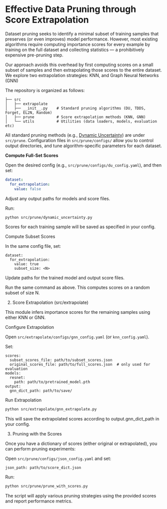 # Effective Data Pruning through Score Extrapolation
Dataset pruning seeks to identify a minimal subset of training samples that preserves (or even improves) model performance. However, most existing algorithms require computing importance scores for every example by training on the full dataset and collecting statistics — a prohibitively expensive pre-pruning step.

Our approach avoids this overhead by first computing scores on a small subset of samples and then extrapolating those scores to the entire dataset. We explore two extrapolation strategies: KNN, and Graph Neural Networks (GNN)

The repository is organized as follows:
```
├── src
│   ├── extrapolate
│   ├── __init__.py    # Standard pruning algorithms (DU, TDDS, Forget, EL2N, Random)
│   ├── prune          # Score extrapolation methods (KNN, GNN)
│   └── utils          # Utilities (data loaders, models, evaluation etc)
```

All standard pruning methods (e.g., [Dynamic Uncertainty](https://arxiv.org/abs/2306.05175)) are under `src/prune`. Configuration files in `src/prune/configs/` allow you to control output directories, and tune algorithm-specific parameters for each dataset.

**Compute Full-Set Scores**

Open the desired config (e.g., `src/prune/configs/du_config.yaml`), and then set:

```yaml
dataset:
  for_extrapolation:
    value: false
```
Adjust any output paths for models and score files.

Run:
```bash
python src/prune/dynamic_uncertainty.py
```

Scores for each training sample will be saved as specified in your config.

Compute Subset Scores

In the same config file, set:
```
dataset:
  for_extrapolation:
    value: true
    subset_size: <N>
```

Update paths for the trained model and output score files.

Run the same command as above. This computes scores on a random subset of size N.

2. Score Extrapolation (src/extrapolate)

This module infers importance scores for the remaining samples using either KNN or GNN.

Configure Extrapolation

Open `src/extrapolate/configs/gnn_config.yaml` (or `knn_config.yaml`).

Set:
```
scores:
  subset_scores_file: path/to/subset_scores.json
  original_scores_file: path/to/full_scores.json  # only used for evaluation
models:
  resnet:
    path: path/to/pretrained_model.pth
output:
  gnn_dict_path: path/to/save/
```

Run Extrapolation
```bash
python src/extrapolate/gnn_extrapolate.py
```

This will save the extrapolated scores according to output.gnn_dict_path in your config.

3. Pruning with the Scores

Once you have a dictionary of scores (either original or extrapolated), you can perform pruning experiments:

Open `src/prune/configs/json_config.yaml` and set:
```
json_path: path/to/score_dict.json
```

Run:
```bash
python src/prune/prune_with_scores.py
```

The script will apply various pruning strategies using the provided scores and report performance metrics.